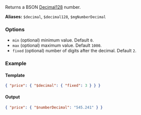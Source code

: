 Returns a BSON [Decimal128](https://github.com/mongodb/specifications/blob/master/source/bson-decimal128/decimal128.rst) number.

**Aliases:** `$decimal`, `$decimal128`, `$mgNumberDecimal`

### Options

- `min` (optional) minimum value. Default `0`.
- `max` (optional) maximum value. Default `1000`.
- `fixed` (optional) number of digits after the decimal. Default `2`.

### Example

#### Template
```json
{ "price": { "$decimal": { "fixed": 3 } } }
```
#### Output
```json
{ "price": { "$numberDecimal": "545.241" } }
```